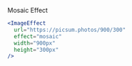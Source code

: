 Mosaic Effect

```jsx
<ImageEffect
  url="https://picsum.photos/900/300"
  effect="mosaic"
  width="900px"
  height="300px"
/>
```
